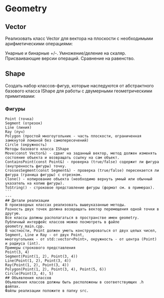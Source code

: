 # Geometry
## Vector
Реализовать класс Vector для вектора на плоскости с необходимыми арифметическими операциями:

Унарные и бинарные +/-.
Умножение/деление на скаляр.
Присваивающие версии операций.
Сравнение на равенство.

## Shape
Создать набор классов-фигур, которые наследуются от абстрактного базового класса IShape для работы с двумерными геометрическими примитивами:
### Фигуры
```
Point (точка)
Segment (отрезок)
Line (линия)
Ray (луч)
Polygon (простой многоугольник - часть плоскости, ограниченная замкнутой ломаной без самопересечений)
Circle (окружность)
Методы базового класса IShape
Move(const Vector&) - сдвиг на заданный вектор, метод должен изменять состояние объекта и возвращать ссылку на сам объект.
ContainsPoint(const Point&) - проверка (true/false) содержит ли фигура (внутренность фигуры) точку.
CrossesSegment(const Segment&) - проверка (true/false) пересекается ли фигура (граница фигуры) с отрезком.
Clone() - копирование объекта (необходимо вернуть умный или обычный указатель на копию фигуры).
ToString() - строковое представление фигуры (формат см. в примерах). ```
---
## Детали реализации
В производных классах реализовать вышеуказанные методы.
Разность двух точек должна возвращать вектор перемещения одной точки в другую.
Все классы должны располагаться в пространстве имен geometry.
Публичный интерфейс классов можно посмотреть в файле geometry_main.cpp.
В частности, Point должен уметь конструироваться от двух целых чисел, Segment, Line и Ray - от двух Point, 
многоугольник - от std::vector<Point>, окружность - от центра (Point) и радиуса (int).
Примеры строкового представления
Point(3, 4)
Segment(Point(1, 2), Point(3, 4))
Line(Point(1, 2), Point(3, 4))
Ray(Point(1, 2), Point(3, 4))
Polygon(Point(1, 2), Point(3, 4), Point(5, 6))
Circle(Point(3, 4), 5)
## Объявления классов
Объявления классов должны быть расположены в соответствующих .h файлах.
Файлы реализации положите в папку src.
